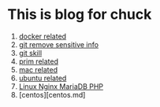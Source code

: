 # This is blog for chuck

1. [docker related][docker.md]
2. [git remove sensitive info][git_remove_sensitive_info.md]
3. [git skill][git.md]
4. [prim related][prime.md]
5. [mac related][mac.md]
6. [ubuntu related][ubuntu.md]
7. [Linux Nginx MariaDB PHP][LNMP.md]
8. [centos][centos.md]


[docker.md]: ./docker.md "docker"
[prime.md]: ./prime.md "prime number"
[git_remove_sensitive_info.md]: ./git_remove_sensitive_info.md "remove password in git branch"
[git.md]: ./git.md "git skill"
[mac.md]: ./mac.md "mac skill"
[ubuntu.md]: ./ubuntu.md "ubuntu tips"
[LNMP.md]: ./LNMP.md "Linux Nginx MariaDB PHP"
